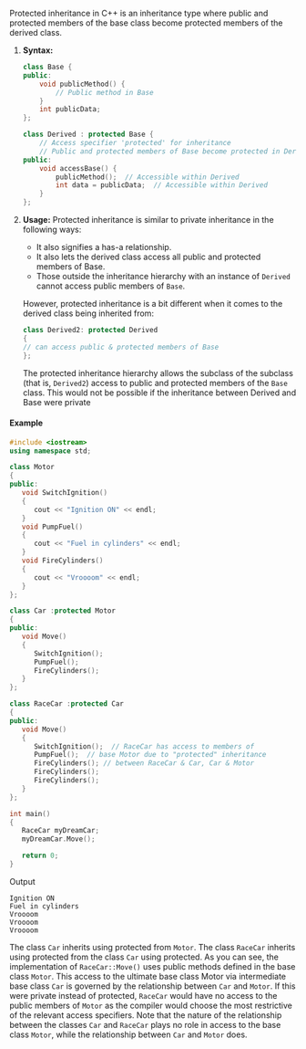 [//]: # (### Protected Inheritance)

Protected inheritance in C++ is an inheritance type where public and protected members of the base class become protected members of the derived class.

1. **Syntax:**

   ```cpp
   class Base {
   public:
       void publicMethod() {
           // Public method in Base
       }
       int publicData;
   };

   class Derived : protected Base {
       // Access specifier 'protected' for inheritance
       // Public and protected members of Base become protected in Derived
   public:
       void accessBase() {
           publicMethod();  // Accessible within Derived
           int data = publicData;  // Accessible within Derived
       }
   };
   ```

1. **Usage:**
  Protected inheritance is similar to private inheritance in the following ways:

   - It also signifies a has-a relationship.
   - It also lets the derived class access all public and protected members of Base.
   - Those outside the inheritance hierarchy with an instance of `Derived` cannot access public members of `Base`.

    However, protected inheritance is a bit different when it comes to the derived class being inherited from:

    ```cpp
    class Derived2: protected Derived
    {
    // can access public & protected members of Base
    };
    ```

    The protected inheritance hierarchy allows the subclass of the subclass (that is, `Derived2`) access to public and protected members of the `Base` class. This would not be possible if the inheritance between Derived and Base were private

#### Example

```cpp
#include <iostream>
using namespace std;

class Motor
{
public:
   void SwitchIgnition()
   {
      cout << "Ignition ON" << endl;
   }
   void PumpFuel()
   {
      cout << "Fuel in cylinders" << endl;
   }
   void FireCylinders()
   {
      cout << "Vroooom" << endl;
   }
};

class Car :protected Motor
{
public:
   void Move()
   {
      SwitchIgnition();
      PumpFuel();
      FireCylinders();
   }
};

class RaceCar :protected Car
{
public:
   void Move()
   {
      SwitchIgnition();  // RaceCar has access to members of
      PumpFuel();  // base Motor due to "protected" inheritance
      FireCylinders(); // between RaceCar & Car, Car & Motor
      FireCylinders();
      FireCylinders();
   }
};

int main()
{
   RaceCar myDreamCar;
   myDreamCar.Move();

   return 0;
}
```

Output

```
Ignition ON
Fuel in cylinders
Vroooom
Vroooom
Vroooom
```

The class `Car` inherits using protected from `Motor`. The class `RaceCar`
inherits using protected from the class `Car` using protected. As you
can see, the implementation of `RaceCar::Move()` uses public methods defined in the base class `Motor`. This access to the ultimate base class Motor via intermediate base class `Car` is governed by the relationship between `Car` and `Motor`. If this were private instead of protected,
`RaceCar` would have no access to the public members of `Motor` as the compiler would choose the most restrictive of the relevant access specifiers. Note that the nature of the relationship between the classes `Car` and `RaceCar` plays no role in access to the base class `Motor`, while the relationship between `Car` and `Motor` does.
